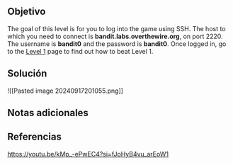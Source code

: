 
## Objetivo
The goal of this level is for you to log into the game using SSH. The host to which you need to connect is **bandit.labs.overthewire.org**, on port 2220. The username is **bandit0** and the password is **bandit0**. Once logged in, go to the [Level 1](https://overthewire.org/wargames/bandit/bandit1.html) page to find out how to beat Level 1.


## Solución

![[Pasted image 20240917201055.png]]
## Notas adicionales

## Referencias
https://youtu.be/kMp_-ePwEC4?si=fJoHyB4vu_arEoW1


